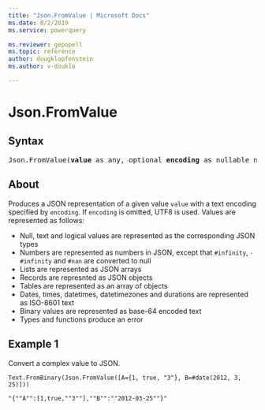 ```yaml
---
title: "Json.FromValue | Microsoft Docs"
ms.date: 8/2/2019
ms.service: powerquery

ms.reviewer: gepopell
ms.topic: reference
author: dougklopfenstein
ms.author: v-douklo

---
```

# Json.FromValue

## Syntax

<pre>
Json.FromValue(<b>value</b> as any, optional <b>encoding</b> as nullable number) as binary  
</pre>
  
## About  
<p>Produces a JSON representation of a given value <code>value</code> with a text encoding specified by <code>encoding</code>. If <code>encoding</code> is omitted, UTF8 is used. Values are represented as follows:</p> <ul> <li>Null, text and logical values are represented as the corresponding JSON types</li> <li>Numbers are represented as numbers in JSON, except that <code>#infinity</code>, <code>-#infinity</code> and <code>#nan</code> are converted to null</li> <li>Lists are represented as JSON arrays</li> <li>Records are represnted as JSON objects</li> <li>Tables are represented as an array of objects</li> <li>Dates, times, datetimes, datetimezones and durations are represented as ISO-8601 text</li> <li>Binary values are represented as base-64 encoded text</li> <li>Types and functions produce an error</li> </ul> 

## Example 1
Convert a complex value to JSON.

```powerquery-m
Text.FromBinary(Json.FromValue([A={1, true, "3"}, B=#date(2012, 3, 25)]))
```

`"{""A"":[1,true,""3""],""B"":""2012-03-25""}"`
